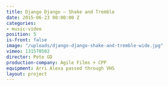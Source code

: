 ```yaml
---
title: Django Django — Shake and Tremble
date: 2015-06-23 00:00:00 Z
categories:
- music-video
position: 5
is-front: false
image: "/uploads/django-django-shake-and-tremble-wide.jpg"
vimeo: 131570502
director: Pete GD
production-company: Agile Films + CPP
equipment: Arri Alexa passed through VHS
layout: project
---
```



